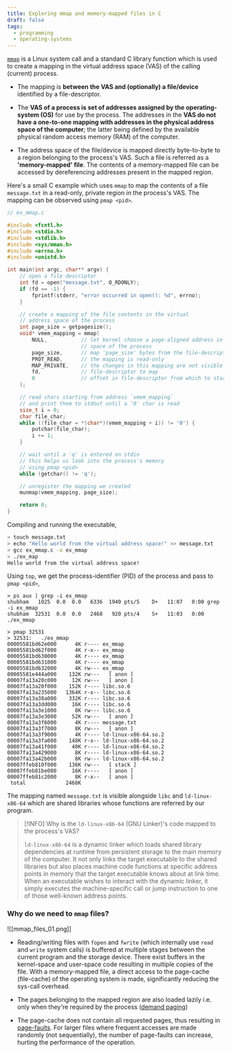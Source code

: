```yaml
---
title: Exploring mmap and memory-mapped files in C
draft: false
tags:
  - programming
  - operating-systems
---
```

[`mmap`](https://man7.org/linux/man-pages/man2/mmap.2.html) is a Linux system call and a standard C library function which is used to create a mapping in the virtual address space (VAS) of the calling (current) process. 

* The mapping is **between the VAS and (optionally) a file/device** identified by a file-descriptor. 

* The **VAS of a process is set of addresses assigned by the operating-system (OS)** for use by the process. The addresses in the **VAS do not have a one-to-one mapping with addresses in the physical address space of the computer**; the latter being defined by the available physical random access memory (RAM) of the computer.

* The address space of the file/device is mapped directly byte-to-byte to a region belonging to the process's VAS. Such a file is referred as a **'memory-mapped' file**. The contents of a memory-mapped file can be accessed by dereferencing addresses present in the mapped region.

Here's a small C example which uses `mmap` to map the contents of a file `message.txt` in a read-only, private region in the process's VAS. The mapping can be observed using `pmap <pid>`. 

```c
// ex_mmap.c

#include <fcntl.h>
#include <stdio.h>
#include <stdlib.h>
#include <sys/mman.h>
#include <errno.h>
#include <unistd.h>

int main(int argc, char** argv) {
    // open a file descriptor
    int fd = open("message.txt", O_RDONLY);
    if (fd == -1) {
        fprintf(stderr, "error occurred in open(): %d", errno);
    }

    // create a mapping of the file contents in the virtual
    // address space of the process
    int page_size = getpagesize();
    void* vmem_mapping = mmap(
        NULL,           // let kernel choose a page-aligned address in the virtual memory
                        // space of the process
        page_size,      // map 'page_size' bytes from the file-descriptor
        PROT_READ,      // the mapping is read-only
        MAP_PRIVATE,    // the changes in this mapping are not visible to other processes
        fd,             // file-descriptor to map
        0               // offset in file-descriptor from which to start mapping
    );

    // read chars starting from address `vmem_mapping`
    // and print them to stdout until a '0' char is read
    size_t i = 0;
    char file_char;
    while ((file_char = *(char*)(vmem_mapping + i)) != '0') {
        putchar(file_char);
        i += 1;
    }

    // wait until a 'q' is entered on stdin
    // this helps us look into the process's memory
    // using pmap <pid>
    while (getchar() != 'q');

    // unregister the mapping we created
    munmap(vmem_mapping, page_size);

    return 0;   
}
```

Compiling and running the executable,

```bash
> touch message.txt
> echo "Hello world from the virtual address space!" >> message.txt
> gcc ex_mmap.c -o ex_mmap
> ./ex_map
Hello world from the virtual address space!
```

Using `top`, we get the process-identifier (PID) of the process and pass to `pmap <pid>`,

```
> ps aux | grep -i ex_mmap
shubham   1025  0.0  0.0   6336  1940 pts/5    D+   11:07   0:00 grep -i ex_mmap
shubham  32531  0.0  0.0   2468   920 pts/4    S+   11:03   0:00 ./ex_mmap
```

```
> pmap 32531
> 32531:   ./ex_mmap
00005581bd62e000      4K r---- ex_mmap
00005581bd62f000      4K r-x-- ex_mmap
00005581bd630000      4K r---- ex_mmap
00005581bd631000      4K r---- ex_mmap
00005581bd632000      4K rw--- ex_mmap
00005581e444a000    132K rw---   [ anon ]
00007fa13a20c000     12K rw---   [ anon ]
00007fa13a20f000    152K r---- libc.so.6
00007fa13a235000   1364K r-x-- libc.so.6
00007fa13a38a000    332K r---- libc.so.6
00007fa13a3dd000     16K r---- libc.so.6
00007fa13a3e1000      8K rw--- libc.so.6
00007fa13a3e3000     52K rw---   [ anon ]
00007fa13a3f6000      4K r---- message.txt
00007fa13a3f7000      8K rw---   [ anon ]
00007fa13a3f9000      4K r---- ld-linux-x86-64.so.2
00007fa13a3fa000    148K r-x-- ld-linux-x86-64.so.2
00007fa13a41f000     40K r---- ld-linux-x86-64.so.2
00007fa13a429000      8K r---- ld-linux-x86-64.so.2
00007fa13a42b000      8K rw--- ld-linux-x86-64.so.2
00007ffeb810f000    136K rw---   [ stack ]
00007ffeb81be000     16K r----   [ anon ]
00007ffeb81c2000      8K r-x--   [ anon ]
 total             2468K
```

The mapping named `message.txt` is visible alongside `libc` and `ld-linux-x86-64` which are shared libraries whose functions are referred by our program. 

> [!INFO]
> Why is the `ld-linux-x86-64` (GNU Linker)'s code mapped to the process's VAS? 
> 
> `ld-linux-x86-64` is a dynamic linker which loads shared library dependencies at runtime from persistent storage to the main memory of the computer. It not only links the target executable to the shared libraries but also places machine code functions at specific address points in memory that the target executable knows about at link time. When an executable wishes to interact with the dynamic linker, it simply executes the machine-specific call or jump instruction to one of those well-known address points.

### Why do we need to `mmap` files?

![[mmap_files_01.png]]

- Reading/writing files with `fopen` and `fwrite` (which internally use `read` and `write` system calls) is buffered at multiple stages between the current program and the storage device. There exist buffers in the kernel-space and user-space code resulting in multiple copies of the file. With a memory-mapped file, a direct access to the page-cache (file-cache) of the operating system is made, significantly reducing the sys-call overhead.

- The pages belonging to the mapped region are also loaded lazily i.e. only when they're required by the process ([demand paging](https://en.wikipedia.org/wiki/Demand_paging))

- The page-cache does not contain all requested pages, thus resulting in [page-faults](https://en.wikipedia.org/wiki/Page_fault). For larger files where frequent accesses are made randomly (not sequentially), the number of page-faults can increase, hurting the performance of the operation.





